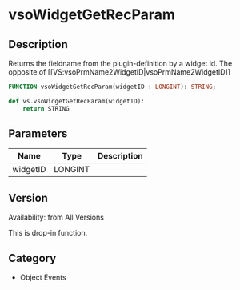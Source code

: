 # vsoWidgetGetRecParam

## Description
Returns the fieldname from the plugin-definition by a widget id.
The opposite of [[VS:vsoPrmName2WidgetID|vsoPrmName2WidgetID]]

```pascal
FUNCTION vsoWidgetGetRecParam(widgetID : LONGINT): STRING;
```

```python
def vs.vsoWidgetGetRecParam(widgetID):
    return STRING
```

## Parameters
|Name|Type|Description|
|---|---|---|
|widgetID|LONGINT|   |

## Version
Availability: from All Versions

This is drop-in function.

## Category
* Object Events

